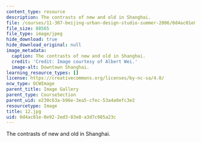 ```yaml
---
content_type: resource
description: The contrasts of new and old in Shanghai.
file: /courses/11-307-beijing-urban-design-studio-summer-2006/0d4ac01e0e922ed383e8a3d7c085a23c_12.jpg
file_size: 88565
file_type: image/jpeg
hide_download: true
hide_download_original: null
image_metadata:
  caption: The contrasts of new and old in Shanghai.
  credit: 'Credit: Image courtesy of Albert Wei.'
  image-alt: Downtown Shanghai.
learning_resource_types: []
license: https://creativecommons.org/licenses/by-nc-sa/4.0/
ocw_type: OCWImage
parent_title: Image Gallery
parent_type: CourseSection
parent_uid: e230c63a-b96e-3ea5-cfec-53a4a0efc3e2
resourcetype: Image
title: 12.jpg
uid: 0d4ac01e-0e92-2ed3-83e8-a3d7c085a23c
---
```

The contrasts of new and old in Shanghai.